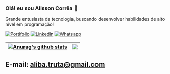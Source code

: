 ### Olá! eu sou Alisson Corrêa 👋

Grande entusiasta da tecnologia, buscando desenvolver
habilidades de alto nível em programação!

[![Portifolio](https://img.shields.io/badge/website-000000?style=for-the-badge&logo=About.me&logoColor=white)](https://correcode.github.io/Portifolio_Correa/)
[![Linkedin](https://img.shields.io/badge/LinkedIn-0077B5?style=for-the-badge&logo=linkedin&logoColor=white)](https://www.linkedin.com/in/alisson-correa-alves-500770310)
[![Whatsapp](https://img.shields.io/badge/WhatsApp-25D366?style=for-the-badge&logo=whatsapp&logoColor=white)](https://api.whatsapp.com/send?phone=5541988454932&text=Ol%C3%A1%20Alisson,%20vim%20atrav%C3%A9s%20do%20seu%20portif%C3%B3lio!)

| <a href="https://github.com/anuraghazra/github-readme-stats"><img align="center" src="https://github-readme-stats.vercel.app/api?username=correcode&show_icons=true&include_all_commits=true&theme=buefy&hide_border=true" alt="Anurag's github stats" /></a> | <a href="https://github.com/anuraghazra/github-readme-stats"><img align="center" src="https://github-readme-stats.vercel.app/api/top-langs/?username=correcode&layout=compact&theme=buefy&hide_border=true" /></a> |
| ------------- | ------------- |


## E-mail: aliba.truta@gmail.com
